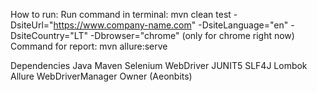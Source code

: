 How to run:
Run command in terminal: mvn clean test -DsiteUrl="https://www.company-name.com" -DsiteLanguage="en" -DsiteCountry="LT" 
-Dbrowser="chrome"
(only for chrome right now)
Command for report: mvn allure:serve

Dependencies
Java
Maven
Selenium WebDriver
JUNIT5
SLF4J
Lombok
Allure
WebDriverManager
Owner (Aeonbits)